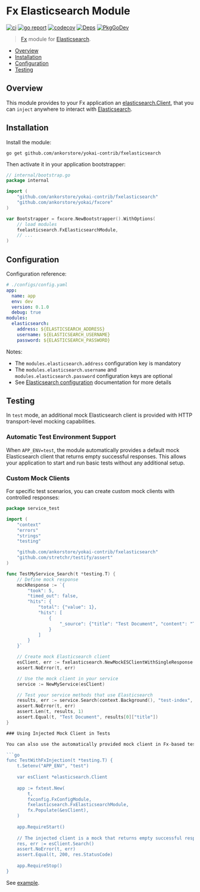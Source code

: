 # Fx Elasticsearch Module

[![ci](https://github.com/ankorstore/yokai-contrib/actions/workflows/fxelasticsearch-ci.yml/badge.svg)](https://github.com/ankorstore/yokai-contrib/actions/workflows/fxelasticsearch-ci.yml)
[![go report](https://goreportcard.com/badge/github.com/ankorstore/yokai-contrib/fxelasticsearch)](https://goreportcard.com/report/github.com/ankorstore/yokai-contrib/fxelasticsearch)
[![codecov](https://codecov.io/gh/ankorstore/yokai-contrib/graph/badge.svg?token=ghUBlFsjhR&flag=fxelasticsearch)](https://codecov.io/gh/ankorstore/yokai-contrib/fxelasticsearch)
[![Deps](https://img.shields.io/badge/osi-deps-blue)](https://deps.dev/go/github.com%2Fankorstore%2Fyokai-contrib%2Ffxelasticsearch)
[![PkgGoDev](https://pkg.go.dev/badge/github.com/ankorstore/yokai-contrib/fxelasticsearch)](https://pkg.go.dev/github.com/ankorstore/yokai-contrib/fxelasticsearch)

> [Fx](https://uber-go.github.io/fx/) module for [Elasticsearch](https://github.com/elastic/go-elasticsearch).

<!-- TOC -->
* [Overview](#overview)
* [Installation](#installation)
* [Configuration](#configuration)
* [Testing](#testing)
<!-- TOC -->

## Overview

This module provides to your Fx application an [elasticsearch.Client](https://pkg.go.dev/github.com/elastic/go-elasticsearch/v8),
that you can `inject` anywhere to interact with [Elasticsearch](https://github.com/elastic/go-elasticsearch).

## Installation

Install the module:

```shell
go get github.com/ankorstore/yokai-contrib/fxelasticsearch
```

Then activate it in your application bootstrapper:

```go
// internal/bootstrap.go
package internal

import (
	"github.com/ankorstore/yokai-contrib/fxelasticsearch"
	"github.com/ankorstore/yokai/fxcore"
)

var Bootstrapper = fxcore.NewBootstrapper().WithOptions(
	// load modules
	fxelasticsearch.FxElasticsearchModule,
	// ...
)
```

## Configuration

Configuration reference:

```yaml
# ./configs/config.yaml
app:
  name: app
  env: dev
  version: 0.1.0
  debug: true
modules:
  elasticsearch:
    address: ${ELASTICSEARCH_ADDRESS}
    username: ${ELASTICSEARCH_USERNAME}
    password: ${ELASTICSEARCH_PASSWORD}
```

Notes:
- The `modules.elasticsearch.address` configuration key is mandatory
- The `modules.elasticsearch.username` and `modules.elasticsearch.password` configuration keys are optional
- See [Elasticsearch configuration](https://pkg.go.dev/github.com/elastic/go-elasticsearch/v8#Config) documentation for more details

## Testing

In `test` mode, an additional mock Elasticsearch client is provided with HTTP transport-level mocking capabilities.

### Automatic Test Environment Support

When `APP_ENV=test`, the module automatically provides a default mock Elasticsearch client that returns empty successful responses. This allows your application to start and run basic tests without any additional setup.

### Custom Mock Clients

For specific test scenarios, you can create custom mock clients with controlled responses:

```go
package service_test

import (
	"context"
	"errors"
	"strings"
	"testing"

	"github.com/ankorstore/yokai-contrib/fxelasticsearch"
	"github.com/stretchr/testify/assert"
)

func TestMyService_Search(t *testing.T) {
	// Define mock response
	mockResponse := `{
		"took": 5,
		"timed_out": false,
		"hits": {
			"total": {"value": 1},
			"hits": [
				{
					"_source": {"title": "Test Document", "content": "Test content"}
				}
			]
		}
	}`

	// Create mock Elasticsearch client
	esClient, err := fxelasticsearch.NewMockESClientWithSingleResponse(mockResponse, 200)
	assert.NoError(t, err)

	// Use the mock client in your service
	service := NewMyService(esClient)

	// Test your service methods that use Elasticsearch
	results, err := service.Search(context.Background(), "test-index", "test query")
	assert.NoError(t, err)
	assert.Len(t, results, 1)
	assert.Equal(t, "Test Document", results[0]["title"])
}

### Using Injected Mock Client in Tests

You can also use the automatically provided mock client in Fx-based tests:

```go
func TestWithFxInjection(t *testing.T) {
	t.Setenv("APP_ENV", "test")
	
	var esClient *elasticsearch.Client
	
	app := fxtest.New(
		t,
		fxconfig.FxConfigModule,
		fxelasticsearch.FxElasticsearchModule,
		fx.Populate(&esClient),
	)
	
	app.RequireStart()
	
	// The injected client is a mock that returns empty successful responses
	res, err := esClient.Search()
	assert.NoError(t, err)
	assert.Equal(t, 200, res.StatusCode)
	
	app.RequireStop()
}
```

See [example](module_test.go).